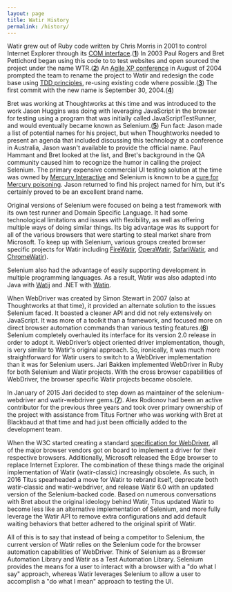 ```yaml
---
layout: page
title: Watir History
permalink: /history/
---
```


Watir grew out of Ruby code written by Chris Morris in 2001 to control Internet Explorer through its 
[COM interface](https://en.wikipedia.org/wiki/Component_Object_Model).(<strong>[1](https://web.archive.org/web/20040611154239/http://www.clabs.org/wtr/index.cgi?page=/AboutWtr)</strong>) 
In 2003 Paul Rogers and Bret Pettichord began using this code to to 
test websites and open sourced the project under the name 
WTR.(<strong>[2](https://github.com/watir/watir-classic/commit/aca359)</strong>) An 
[Agile XP conference](https://web.archive.org/web/20041013084540/http://www.xpuniverse.com:80/schedule/T15)
in August of 2004 prompted the team to rename the project to Watir and redesign the code base using 
[TDD principles](https://en.wikipedia.org/wiki/Test-driven_development), re-using existing code where 
possible.(<strong>[3](https://web.archive.org/web/20041011114632/http://www.io.com/~wazmo/blog/archives/2004_08.html)</strong>) 
The first commit with the new name is September 30,
 2004.(<strong>[4](https://github.com/watir/watir-classic/commit/7c7a8a)</strong>) 

Bret was working at Thoughtworks at this time and was introduced
to the work Jason Huggins was doing with leveraging JavaScript in the browser for testing using
a program that was initially called JavaScriptTestRunner,
and would eventually became known as 
Selenium.(<strong>[5](https://web.archive.org/web/20140519003122/http://rubyforge.org/pipermail/wtr-general/2004-August/000228.html)</strong>) 
Fun fact: Jason made a list of potential names for his project, but when Thoughtworks needed
  to present an agenda that included discussing this technology at a conference in Australia, Jason wasn't
  available to provide the official name. Paul Hammant and Bret looked at the list, 
  and Bret's background in the QA community caused him to recognize the humor in calling the project
  Selenium. The primary expensive commercial UI testing solution at the time was owned by 
  [Mercury Interactive](https://en.wikipedia.org/wiki/Mercury_Interactive) 
  and Selenium is known to be a [cure for Mercury poisoning](https://www.ncbi.nlm.nih.gov/pubmed/1304229).
  Jason returned to find his project named for him, but it's certainly proved to be an excellent brand name.

Original versions of Selenium were focused on being a test framework with its own 
test runner and Domain Specific Language. It had some technological limitations and issues with flexibility, 
as well as offering multiple ways of doing similar things. Its big advantage was its support
for all of the various browsers that were starting to steal market share from Microsoft. 
To keep up with Selenium, various groups created browser specific projects for Watir including
[FireWatir](https://github.com/facebookarchive/watir), 
[OperaWatir](https://github.com/operasoftware/operawatir), 
[SafariWatir](https://github.com/redsquirrel/safariwatir), and
[ChromeWatir](https://github.com/jijeshmohan/chromewatir)).

Selenium also had the advantage of easily supporting development in multiple programming languages. 
As a result, Watir was also adapted into Java with [Watij](https://sourceforge.net/projects/watij/) and
.NET with [Watin](https://www.codeproject.com/Tips/658947/Watin-An-Automation-Testing-in-NET).

When WebDriver was created by Simon Stewart in 2007 (also at Thoughtworks at that time), it provided
 an alternate solution to the issues Selenium faced. It boasted a cleaner
API and did not rely extensively on JavaScript. It was more of a toolkit 
than a framework, and focused more on direct browser automation commands 
than various testing features.(<strong>[6](http://www.seleniumhq.org/about/history.jsp)</strong>) 
Selenium completely overhauled its interface for its version 2.0 release in order to adopt it. 
WebDriver’s object oriented driver implementation, though, is very similar to Watir's original approach.
So, ironically, it was much more straightforward for Watir users to switch to a WebDriver
implementation than it was for Selenium users. Jari Bakken implemented WebDriver in Ruby for 
both Selenium and Watir projects. With the cross browser capabilities of WebDriver, 
the browser specific Watir projects became obsolete.

In January of 2015 Jari decided to step down as maintainer of the selenium-webdriver and watir-webdriver
gems.(<strong>[7](https://groups.google.com/forum/#!msg/selenium-developers/h2Ie4FNHmq4/OBsaatq5y6gJ)</strong>).
Alex Rodionov had been an active contributor for the previous three years and took over primary ownership of
the project with assistance from Titus Fortner who was working with Bret at Blackbaud at that time
 and had just been officially added to the development team.

When the W3C started creating a standard [specification for WebDriver](http://w3c.github.io/webdriver/webdriver-spec.html),
 all of the major browser vendors got on board to implement a driver for their respective browsers. 
 Additionally, Microsoft released the Edge browser to replace Internet Explorer.
  The combination of these things made the original implementation of
 Watir (watir-classic) increasingly obsolete. As such, in 2016 Titus spearheaded a move for
 Watir to rebrand itself, deprecate both watir-classic and watir-webdriver, 
 and release Watir 6.0 with an updated version of the Selenium-backed code. Based on numerous conversations
 with Bret about the original ideology behind Watir, Titus updated Watir to become
 less like an alternative implementation of Selenium, and more fully leverage the Watir API to 
 remove extra configurations and add default waiting behaviors that better adhered to the original spirit of Watir. 

All of this is to say that instead of being a competitor to Selenium, the current version of
Watir relies on the Selenium code for the browser automation capabilities of WebDriver. Think of
Selenium as a Browser Automation Library and Watir as a Test Automation Library. Selenium provides
the means for a user to interact with a browser with a "do what I say" approach,
 whereas Watir leverages Selenium to allow a user to accomplish a "do what I mean" approach to testing
 the UI.
